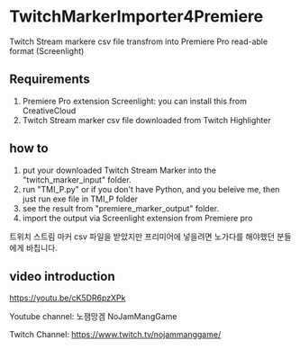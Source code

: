 # TwitchMarkerImporter4Premiere
Twitch Stream markere csv file transfrom into Premiere Pro read-able format (Screenlight)

## Requirements 
1. Premiere Pro extension Screenlight: you can install this from CreativeCloud 
2. Twitch Stream marker csv file downloaded from Twitch Highlighter

## how to 
1. put your downloaded Twitch Stream Marker into the "twitch_marker_input" folder.
2. run "TMI_P.py" or if you don't have Python, and you beleive me, then just run exe file in TMI_P folder
3. see the result from "premiere_marker_output" folder.
4. import the output via Screenlight extension from Premiere pro

트위치 스트림 마커 csv 파일을 받았지만 프리미어에 넣을려면 노가다를 해야했던 분들에게 바칩니다.

## video introduction
https://youtu.be/cK5DR6pzXPk

Youtube channel: 노잼망겜 NoJamMangGame

Twitch Channel: https://www.twitch.tv/nojammanggame/
